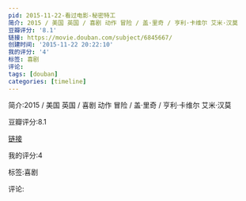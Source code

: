 ```yaml
---
pid: 2015-11-22-看过电影-秘密特工
简介: 2015 / 美国 英国 / 喜剧 动作 冒险 / 盖·里奇 / 亨利·卡维尔 艾米·汉莫
豆瓣评分: '8.1'
链接: https://movie.douban.com/subject/6845667/
创建时间: '2015-11-22 20:22:10'
我的评分: '4'
标签: 喜剧
评论:
tags: [douban]
categories: [timeline]
---
```

简介:2015 / 美国 英国 / 喜剧 动作 冒险 / 盖·里奇 / 亨利·卡维尔 艾米·汉莫

豆瓣评分:8.1

[链接](https://movie.douban.com/subject/6845667/)

我的评分:4

标签:喜剧

评论:

